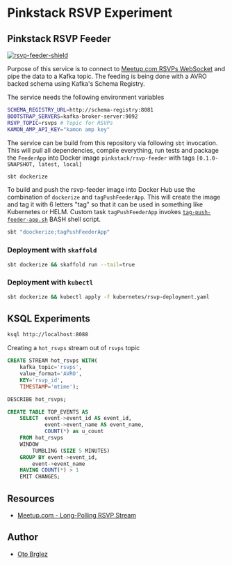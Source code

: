 # Pinkstack RSVP Experiment

## Pinkstack RSVP Feeder

[![rsvp-feeder-shield][rsvp-feeder-shield]][rsvp-feeder-docker-hub]

Purpose of this service is to connect to [Meetup.com RSVPs WebSocket][meetup-com-rsvp-ws] and pipe the data to a Kafka topic. 
The feeding is being done with a AVRO backed schema using Kafka's Schema Registry.

The service needs the following environment variables

```bash
SCHEMA_REGISTRY_URL=http://schema-registry:8081
BOOTSTRAP_SERVERS=kafka-broker-server:9092
RSVP_TOPIC=rsvps # Topic for RSVPs
KAMON_AMP_API_KEY="kamon amp key"
```

The service can be build from this repository via following `sbt` invocation. 
This will pull all dependencies, compile everything, run tests and package the `FeederApp` into 
Docker image `pinkstack/rsvp-feeder` with tags `[0.1.0-SNAPSHOT, latest, local]`

```bash
sbt dockerize
```

To build and push the rsvp-feeder image into Docker Hub use the combination of `dockerize` and `tagPushFeederApp`. 
This will create the image and tag it with 6 letters "tag" so that it can be used in something like Kubernetes or HELM. 
Custom task `tagPushFeederApp` invokes [`tag-push-feeder-app.sh`](bin/tag-push-feeder-app.sh) BASH shell script.

```bash
sbt "doockerize;tagPushFeederApp"
```

### Deployment with `skaffold`

```bash
sbt dockerize && skaffold run --tail=true
```

### Deployment with `kubectl`

```bash
sbt dockerize && kubectl apply -f kubernetes/rsvp-deployment.yaml
```

## KSQL Experiments

```bash
ksql http://localhost:8088
```

Creating a `hot_rsvps` stream out of `rsvps` topic

```SQL
CREATE STREAM hot_rsvps WITH(
    kafka_topic='rsvps', 
    value_format='AVRO', 
    KEY='rsvp_id', 
    TIMESTAMP='mtime');

DESCRIBE hot_rsvps;
```

```SQL
CREATE TABLE TOP_EVENTS AS
    SELECT  event->event_id AS event_id, 
            event->event_name AS event_name,
            COUNT(*) as u_count 
    FROM hot_rsvps 
    WINDOW 
        TUMBLING (SIZE 5 MINUTES) 
    GROUP BY event->event_id,
        event->event_name
    HAVING COUNT(*) > 1
    EMIT CHANGES;
```

## Resources

- [Meetup.com - Long-Polling RSVP Stream](https://www.meetup.com/meetup_api/docs/stream/2/rsvps/)

## Author

- [Oto Brglez](https://github.com/otobrglez)

[rsvp-feeder-docker-hub]: https://hub.docker.com/r/pinkstack/rsvp-feeder
[rsvp-feeder-shield]: https://img.shields.io/docker/pulls/pinkstack/rsvp-feeder
[meetup-com-rsvp-ws]: http://meetup.github.io/stream/rsvpTicker/
